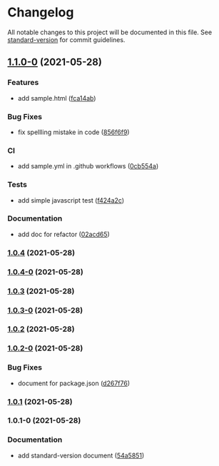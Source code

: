 # Changelog

All notable changes to this project will be documented in this file. See [standard-version](https://github.com/conventional-changelog/standard-version) for commit guidelines.

## [1.1.0-0](https://github.com/KishoreNewton/standard-version/compare/v1.0.4...v1.1.0-0) (2021-05-28)


### Features

* add sample.html ([fca14ab](https://github.com/KishoreNewton/standard-version/commit/fca14ab9e7089d012d9b6a350632033dd7aab909))


### Bug Fixes

* fix spellling mistake in code ([856f6f9](https://github.com/KishoreNewton/standard-version/commit/856f6f9e35a30a9165c227a7eefb976066ab537f))


### CI

* add sample.yml in .github workflows ([0cb554a](https://github.com/KishoreNewton/standard-version/commit/0cb554a72feb222288ccce0c5d2893391a5791ce))


### Tests

* add simple javascript test ([f424a2c](https://github.com/KishoreNewton/standard-version/commit/f424a2c95d8a32ff393a847bfb001df49b2eccc8))


### Documentation

* add doc for refactor ([02acd65](https://github.com/KishoreNewton/standard-version/commit/02acd656bd3f2bef3bd3875a3b6f9a819159cfb5))

### [1.0.4](https://github.com/KishoreNewton/standard-version/compare/v1.0.4-0...v1.0.4) (2021-05-28)

### [1.0.4-0](https://github.com/KishoreNewton/standard-version/compare/v1.0.3...v1.0.4-0) (2021-05-28)

### [1.0.3](https://github.com/KishoreNewton/standard-version/compare/v1.0.3-0...v1.0.3) (2021-05-28)

### [1.0.3-0](https://github.com/KishoreNewton/standard-version/compare/v1.0.2...v1.0.3-0) (2021-05-28)

### [1.0.2](https://github.com/KishoreNewton/standard-version/compare/v1.0.2-0...v1.0.2) (2021-05-28)

### [1.0.2-0](https://github.com/KishoreNewton/standard-version/compare/v1.0.1...v1.0.2-0) (2021-05-28)


### Bug Fixes

* document for package.json ([d267f76](https://github.com/KishoreNewton/standard-version/commit/d267f76b55635cc84675cede7b0f34b28020b585))

### [1.0.1](https://github.com/KishoreNewton/standard-version/compare/v1.0.1-0...v1.0.1) (2021-05-28)

### 1.0.1-0 (2021-05-28)


### Documentation

* add standard-version document ([54a5851](https://github.com/KishoreNewton/standard-version/commit/54a58517fb29aaaac240086d509ca13ef5915772))
